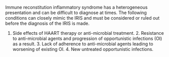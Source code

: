 Immune reconstitution inflammatory syndrome has a heterogeneous presentation and can be difficult to diagnose at times. The following conditions can closely mimic the IRIS and must be considered or ruled out before the diagnosis of the IRIS is made.

1. Side effects of HAART therapy or anti-microbial treatment. 2. Resistance to anti-microbial agents and progression of opportunistic infections (OI) as a result. 3. Lack of adherence to anti-microbial agents leading to worsening of existing OI. 4. New untreated opportunistic infections.